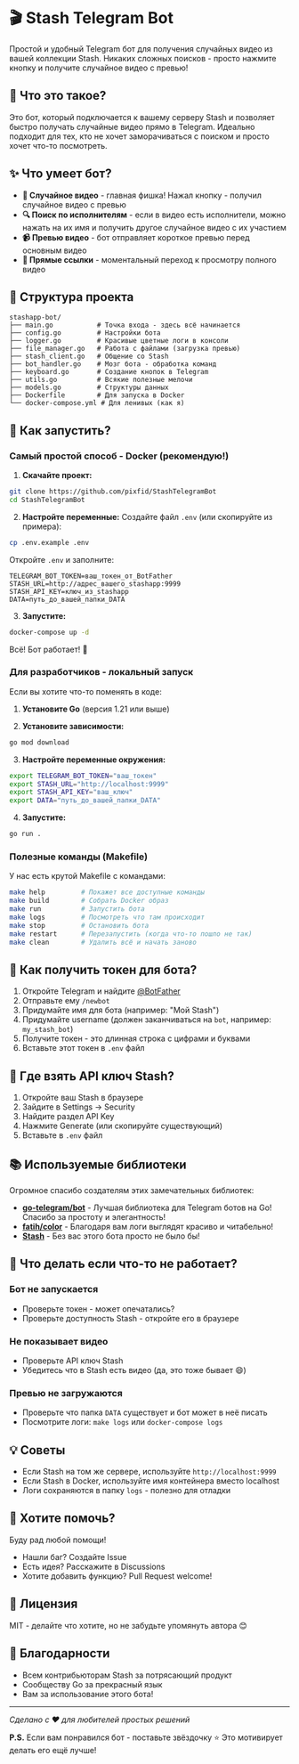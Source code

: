 # 🎬 Stash Telegram Bot

Простой и удобный Telegram бот для получения случайных видео из вашей коллекции Stash. Никаких сложных поисков - просто нажмите кнопку и получите случайное видео с превью!

## 🤔 Что это такое?

Это бот, который подключается к вашему серверу Stash и позволяет быстро получать случайные видео прямо в Telegram. Идеально подходит для тех, кто не хочет заморачиваться с поиском и просто хочет что-то посмотреть.

## ✨ Что умеет бот?

- **🎲 Случайное видео** - главная фишка! Нажал кнопку - получил случайное видео с превью
- **🔍 Поиск по исполнителям** - если в видео есть исполнители, можно нажать на их имя и получить другое случайное видео с их участием
- **📹 Превью видео** - бот отправляет короткое превью перед основным видео
- **🔗 Прямые ссылки** - моментальный переход к просмотру полного видео

## 📁 Структура проекта

```
stashapp-bot/
├── main.go           # Точка входа - здесь всё начинается
├── config.go         # Настройки бота
├── logger.go         # Красивые цветные логи в консоли
├── file_manager.go   # Работа с файлами (загрузка превью)
├── stash_client.go   # Общение со Stash
├── bot_handler.go    # Мозг бота - обработка команд
├── keyboard.go       # Создание кнопок в Telegram
├── utils.go          # Всякие полезные мелочи
├── models.go         # Структуры данных
├── Dockerfile        # Для запуска в Docker
└── docker-compose.yml # Для ленивых (как я)
```

## 🚀 Как запустить?

### Самый простой способ - Docker (рекомендую!)

1. **Скачайте проект:**
```bash
git clone https://github.com/pixfid/StashTelegramBot
cd StashTelegramBot
```

2. **Настройте переменные:**
   Создайте файл `.env` (или скопируйте из примера):
```bash
cp .env.example .env
```

Откройте `.env` и заполните:
```env
TELEGRAM_BOT_TOKEN=ваш_токен_от_BotFather
STASH_URL=http://адрес_вашего_stashapp:9999
STASH_API_KEY=ключ_из_stashapp
DATA=путь_до_вашей_папки_DATA
```

3. **Запустите:**
```bash
docker-compose up -d
```

Всё! Бот работает! 🎉

### Для разработчиков - локальный запуск

Если вы хотите что-то поменять в коде:

1. **Установите Go** (версия 1.21 или выше)

2. **Установите зависимости:**
```bash
go mod download
```

3. **Настройте переменные окружения:**
```bash
export TELEGRAM_BOT_TOKEN="ваш_токен"
export STASH_URL="http://localhost:9999"
export STASH_API_KEY="ваш_ключ"
export DATA="путь_до_вашей_папки_DATA"
```

4. **Запустите:**
```bash
go run .
```

### Полезные команды (Makefile)

У нас есть крутой Makefile с командами:

```bash
make help         # Покажет все доступные команды
make build        # Собрать Docker образ
make run          # Запустить бота
make logs         # Посмотреть что там происходит
make stop         # Остановить бота
make restart      # Перезапустить (когда что-то пошло не так)
make clean        # Удалить всё и начать заново
```

## 🤖 Как получить токен для бота?

1. Откройте Telegram и найдите [@BotFather](https://t.me/botfather)
2. Отправьте ему `/newbot`
3. Придумайте имя для бота (например: "Мой Stash")
4. Придумайте username (должен заканчиваться на `bot`, например: `my_stash_bot`)
5. Получите токен - это длинная строка с цифрами и буквами
6. Вставьте этот токен в `.env` файл

## 🔑 Где взять API ключ Stash?

1. Откройте ваш Stash в браузере
2. Зайдите в Settings → Security
3. Найдите раздел API Key
4. Нажмите Generate (или скопируйте существующий)
5. Вставьте в `.env` файл

## 📚 Используемые библиотеки

Огромное спасибо создателям этих замечательных библиотек:

- **[go-telegram/bot](https://github.com/go-telegram/bot)** - Лучшая библиотека для Telegram ботов на Go! Спасибо за простоту и элегантность!
- **[fatih/color](https://github.com/fatih/color)** - Благодаря вам логи выглядят красиво и читабельно!
- **[Stash](https://github.com/stashapp/stash)** - Без вас этого бота просто не было бы!

## 🐛 Что делать если что-то не работает?

### Бот не запускается
- Проверьте токен - может опечатались?
- Проверьте доступность Stash - откройте его в браузере

### Не показывает видео
- Проверьте API ключ Stash
- Убедитесь что в Stash есть видео (да, это тоже бывает 😄)

### Превью не загружаются
- Проверьте что папка `DATA` существует и бот может в неё писать
- Посмотрите логи: `make logs` или `docker-compose logs`

## 💡 Советы

- Если Stash на том же сервере, используйте `http://localhost:9999`
- Если Stash в Docker, используйте имя контейнера вместо localhost
- Логи сохраняются в папку `logs` - полезно для отладки

## 🤝 Хотите помочь?

Буду рад любой помощи!
- Нашли баг? Создайте Issue
- Есть идея? Расскажите в Discussions
- Хотите добавить функцию? Pull Request welcome!

## 📝 Лицензия

MIT - делайте что хотите, но не забудьте упомянуть автора 😊

## 🙏 Благодарности

- Всем контрибьюторам Stash за потрясающий продукт
- Сообществу Go за прекрасный язык
- Вам за использование этого бота!

---

*Сделано с ❤️ для любителей простых решений*

**P.S.** Если вам понравился бот - поставьте звёздочку ⭐ Это мотивирует делать его ещё лучше!